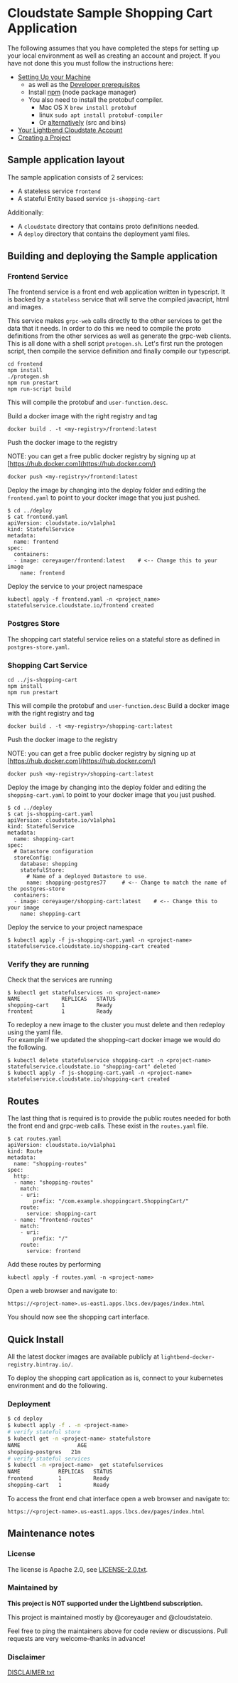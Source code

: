 
# Cloudstate Sample Shopping Cart Application

The following assumes that you have completed the steps for setting up your local environment as well as creating an account and project.  If you have not done this you must follow the instructions here:

* [Setting Up your Machine](https://docs.lbcs.dev/gettingstarted/setup.html)
   * as well as the [Developer prerequisites](https://docs.lbcs.dev/developing/developing.html#prerequisites)
   * Install [npm](https://www.npmjs.com/get-npm) (node package manager)
   * You also need to install the protobuf compiler.
        * Mac OS X `brew install protobuf`
        * linux `sudo apt install protobuf-compiler`
        * Or [alternatively](https://developers.google.com/protocol-buffers/docs/downloads) (src and bins)
* [Your Lightbend Cloudstate Account](https://docs.lbcs.dev/gettingstarted/account.html)
* [Creating a Project](https://docs.lbcs.dev/gettingstarted/project.html)

## Sample application layout

The sample application consists of 2 services:
* A stateless service `frontend`
* A stateful Entity based service `js-shopping-cart`

Additionally:
* A `cloudstate` directory that contains proto definitions needed.
* A `deploy` directory that contains the deployment yaml files.

## Building and deploying the Sample application

### Frontend Service
The frontend service is a front end web application written in typescript.  It is backed by a `stateless` service that will serve the compiled javacript, html and images.

This service makes `grpc-web` calls directly to the other services to get the data that it needs.  In order to do this we need to compile the proto definitions from the other services as well as generate the grpc-web clients.  This is all done with a shell script `protogen.sh`.  Let's first run the protogen script, then compile the service definition and finally compile our typescript.

```
cd frontend
npm install
./protogen.sh
npm run prestart
npm run-script build
```

This will compile the protobuf and `user-function.desc`.

Build a docker image with the right registry and tag
```
docker build . -t <my-registry>/frontend:latest
```

Push the docker image to the registry

NOTE: you can get a free public docker registry by signing up at [https://hub.docker.com](https://hub.docker.com/)
```
docker push <my-registry>/frontend:latest
```

Deploy the image by changing into the deploy folder and editing the `frontend.yaml` to point to your docker image that you just pushed.
```
$ cd ../deploy
$ cat frontend.yaml
apiVersion: cloudstate.io/v1alpha1
kind: StatefulService
metadata:
  name: frontend
spec:
  containers:
  - image: coreyauger/frontend:latest    # <-- Change this to your image
    name: frontend
```

Deploy the service to your project namespace
```
kubectl apply -f frontend.yaml -n <project_name>
statefulservice.cloudstate.io/frontend created
````


### Postgres Store

The shopping cart stateful service relies on a stateful store as defined in `postgres-store.yaml`.

### Shopping Cart Service
```
cd ../js-shopping-cart
npm install
npm run prestart
```

This will compile the protobuf and `user-function.desc`
Build a docker image with the right registry and tag
```
docker build . -t <my-registry>/shopping-cart:latest
```

Push the docker image to the registry

NOTE: you can get a free public docker registry by signing up at [https://hub.docker.com](https://hub.docker.com/)
```
docker push <my-registry>/shopping-cart:latest
```

Deploy the image by changing into the deploy folder and editing the `shopping-cart.yaml` to point to your docker image that you just pushed.
```
$ cd ../deploy
$ cat js-shopping-cart.yaml
apiVersion: cloudstate.io/v1alpha1
kind: StatefulService
metadata:
  name: shopping-cart
spec:
  # Datastore configuration
  storeConfig:
    database: shopping
    statefulStore:
      # Name of a deployed Datastore to use.
      name: shopping-postgres77     # <-- Change to match the name of the postgres-store
  containers:
  - image: coreyauger/shopping-cart:latest    # <-- Change this to your image
    name: shopping-cart
```

Deploy the service to your project namespace
```
$ kubectl apply -f js-shopping-cart.yaml -n <project-name>
statefulservice.cloudstate.io/shopping-cart created
````

### Verify they are running
Check that the services are running
```
$ kubectl get statefulservices -n <project-name>
NAME             REPLICAS   STATUS
shopping-cart    1          Ready
frontent         1          Ready
```

To redeploy a new image to the cluster you must delete and then redeploy using the yaml file.  
For example if we updated the shopping-cart docker image we would do the following.
````
$ kubectl delete statefulservice shopping-cart -n <project-name>
statefulservice.cloudstate.io "shopping-cart" deleted
$ kubectl apply -f js-shopping-cart.yaml -n <project-name>    
statefulservice.cloudstate.io/shopping-cart created
````

## Routes
The last thing that is required is to provide the public routes needed for both the front end and grpc-web calls.  These exist in the `routes.yaml` file.

```
$ cat routes.yaml
apiVersion: cloudstate.io/v1alpha1
kind: Route
metadata:
  name: "shopping-routes"
spec:
  http:
  - name: "shopping-routes"
    match:
    - uri:
        prefix: "/com.example.shoppingcart.ShoppingCart/"
    route:
      service: shopping-cart
  - name: "frontend-routes"
    match:
    - uri:
        prefix: "/"
    route:
      service: frontend     
```

Add these routes by performing
```
kubectl apply -f routes.yaml -n <project-name>
```

Open a web browser and navigate to:

`https://<project-name>.us-east1.apps.lbcs.dev/pages/index.html`

You should now see the shopping cart interface.

## Quick Install

All the latest docker images are available publicly at `lightbend-docker-registry.bintray.io/`.

To deploy the shopping cart application as is, connect to your kubernetes environment and do the following.

### Deployment
```bash
$ cd deploy
$ kubectl apply -f . -n <project-name>
# verify stateful store
$ kubectl get -n <project-name> statefulstore
NAME                  AGE
shopping-postgres   21m
# verify stateful services
$ kubectl -n <project-name>  get statefulservices
NAME            REPLICAS   STATUS
frontend        1          Ready
shopping-cart   1          Ready
```

To access the front end chat interface open a web browser and navigate to:

`https://<project-name>.us-east1.apps.lbcs.dev/pages/index.html`

## Maintenance notes

### License
The license is Apache 2.0, see [LICENSE-2.0.txt](LICENSE-2.0.txt).

### Maintained by
__This project is NOT supported under the Lightbend subscription.__

This project is maintained mostly by @coreyauger and @cloudstateio.

Feel free to ping the maintainers above for code review or discussions. Pull requests are very welcome–thanks in advance!


### Disclaimer

[DISCLAIMER.txt](DISCLAIMER.txt)
